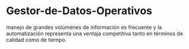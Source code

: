 # Gestor-de-Datos-Operativos
manejo de grandes volúmenes de información es frecuente y la automatización representa una ventaja competitiva tanto en términos de calidad como de tiempo. 
